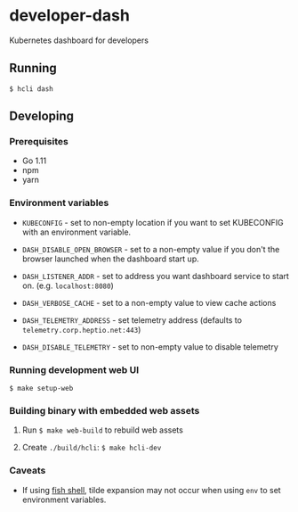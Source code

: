 # developer-dash

Kubernetes dashboard for developers

## Running

`$ hcli dash`

## Developing

### Prerequisites

* Go 1.11
* npm
* yarn

### Environment variables

* `KUBECONFIG` - set to non-empty location if you want to set KUBECONFIG with an environment variable.

* `DASH_DISABLE_OPEN_BROWSER` - set to a non-empty value if you don't the browser launched when the dashboard start up.
* `DASH_LISTENER_ADDR` - set to address you want dashboard service to start on. (e.g. `localhost:8080`)

* `DASH_VERBOSE_CACHE` - set to a non-empty value to view cache actions

* `DASH_TELEMETRY_ADDRESS` - set telemetry address (defaults to `telemetry.corp.heptio.net:443`)
* `DASH_DISABLE_TELEMETRY` - set to non-empty value to disable telemetry

### Running development web UI

`$ make setup-web`

### Building binary with embedded web assets

1) Run `$ make web-build` to rebuild web assets

2) Create `./build/hcli`: `$ make hcli-dev`

### Caveats

* If using [fish shell](https://fishshell.com), tilde expansion may not occur when using `env` to set environment variables.
